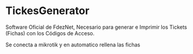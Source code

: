 # TickesGenerator
Software Oficial de FdezNet, Necesario para generar e Imprimir los Tickets (Fichas) con los Códigos de Acceso. 

Se conecta a mikrotik y en automatico rellena las fichas

